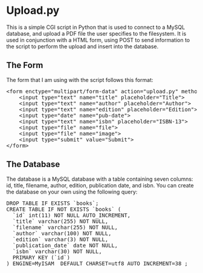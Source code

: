 Upload.py
=========

This is a simple CGI script in Python that is used to connect to a MySQL database, and upload a PDF file the user specifies to the filesystem. It is used in conjunction with a HTML form, using POST to send information to the script to perform the upload and insert into the database.

The Form
--------

The form that I am using with the script follows this format:
<pre>&lt;form enctype=&quot;multipart/form-data&quot; action=&quot;upload.py&quot; method=&quot;post&quot; id=&quot;form&quot;&gt;
	&lt;input type=&quot;text&quot; name=&quot;title&quot; placeholder=&quot;Title&quot;&gt;
	&lt;input type=&quot;text&quot; name=&quot;author&quot; placeholder=&quot;Author&quot;&gt;
	&lt;input type=&quot;text&quot; name=&quot;edition&quot; placeholder=&quot;Edition&quot;&gt;
	&lt;input type=&quot;date&quot; name=&quot;pub-date&quot;&gt;
	&lt;input type=&quot;text&quot; name=&quot;isbn&quot; placeholder=&quot;ISBN-13&quot;&gt;
	&lt;input type=&quot;file&quot; name=&quot;file&quot;&gt;
	&lt;input type=&quot;file&quot; name=&quot;image&quot;&gt;
	&lt;input type=&quot;submit&quot; value=&quot;Submit&quot;&gt;
&lt;/form&gt;</pre>

The Database
------------

The database is a MySQL database with a table containing seven columns: id, title, filename, author, edition, publication date, and isbn. You can create the database on your own using the following query:
<pre>DROP TABLE IF EXISTS `books`;
CREATE TABLE IF NOT EXISTS `books` (
  `id` int(11) NOT NULL AUTO_INCREMENT,
  `title` varchar(255) NOT NULL,
  `filename` varchar(255) NOT NULL,
  `author` varchar(100) NOT NULL,
  `edition` varchar(3) NOT NULL,
  `publication_date` date NOT NULL,
  `isbn` varchar(30) NOT NULL,
  PRIMARY KEY (`id`)
) ENGINE=MyISAM  DEFAULT CHARSET=utf8 AUTO_INCREMENT=38 ;</pre>